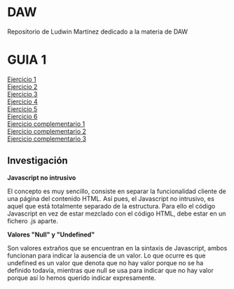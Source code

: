 # DAW
Repositorio de Ludwin Martínez dedicado a la materia de DAW

<h1>GUIA 1</h1>
<a href="https://ludwinm16.github.io/DAW/guia1/ejemplo1/presupuesto.html">Ejercicio 1</a><br>
<a href="https://ludwinm16.github.io/DAW/guia1/ejemplo2/tablamultiplicar.html">Ejercicio 2</a><br>
<a href="https://ludwinm16.github.io/DAW/guia1/ejemplo3/calculadora.html">Ejercicio 3</a><br>
<a href="https://ludwinm16.github.io/DAW/guia1/ejemplo4/calculoareas.html">Ejercicio 4</a><br>
<a href="https://ludwinm16.github.io/DAW/guia1/ejemplo5/diasmes.html">Ejercicio 5</a><br>
<a href="https://ludwinm16.github.io/DAW/guia1/ejemplo6/cuotacasa.html">Ejercicio 6</a><br>
<a href="https://ludwinm16.github.io/DAW/guia1/Complementarios/ejercicio1/maquetado.html">Ejercicio complementario 1</a><br>
<a href="https://ludwinm16.github.io/DAW/guia1/Complementarios/ejercicio1/conversor.html">Ejercicio complementario 2</a><br>
<a href="https://ludwinm16.github.io/DAW/guia1/Complementarios/ejercicio1/conversorGrados.html">Ejercicio complementario 3</a>

<h2>Investigación</h2>
<p><b>Javascript no intrusivo</b></p>
<p>El concepto es muy sencillo, consiste en separar la funcionalidad cliente de una página del contenido HTML. Así pues, el Javascript no intrusivo, es aquel que está totalmente separado de la estructura. Para ello el código Javascript en vez de estar mezclado con el código HTML, debe estar en un fichero .js aparte.</p>
<p><b>Valores "Null" y "Undefined"</b></p>
<p>Son valores extraños que se encuentran en la sintaxis de Javascript, ambos funcionan para indicar la ausencia de un valor.
Lo que ocurre es que undefined es un valor que denota que no hay valor porque no se ha definido todavía, mientras que null se usa para indicar que no hay valor porque así lo hemos querido indicar expresamente.
</p>
